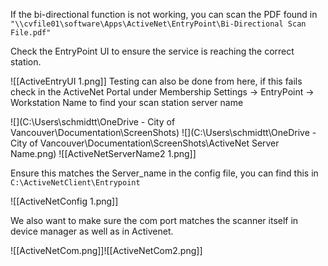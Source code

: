 If the bi-directional function is not working, you can scan the PDF found in `"\\cvfile01\software\Apps\ActiveNet\EntryPoint\Bi-Directional Scan File.pdf"`
 
Check the EntryPoint UI to ensure the service is reaching the correct station.
 
 ![[ActiveEntryUI 1.png]]
Testing can also be done from here, if this fails check in the ActiveNet Portal under Membership Settings -> EntryPoint -> Workstation Name to find your scan station server name
 
![](C:\Users\schmidtt\OneDrive - City of Vancouver\Documentation\ScreenShots\)
![](C:\Users\schmidtt\OneDrive - City of Vancouver\Documentation\ScreenShots\ActiveNet Server Name.png)
![[ActiveNetServerName2 1.png]]

Ensure this matches the Server_name in the config file, you can find this in `C:\ActiveNetClient\Entrypoint`

![[ActiveNetConfig 1.png]]

We also want to make sure the com port matches the scanner itself in device manager as well as in Activenet.

![[ActiveNetCom.png]]![[ActiveNetCom2.png]]






